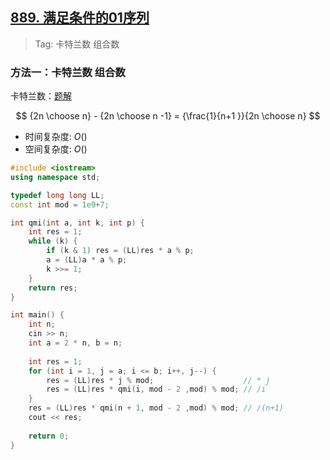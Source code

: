 ## [889. 满足条件的01序列](https://www.acwing.com/problem/content/891/)

> Tag: 卡特兰数 组合数

### 方法一：卡特兰数 组合数

卡特兰数：[题解](https://www.acwing.com/solution/content/8907/)

$$ {2n \choose n} - {2n \choose n -1} = {\frac{1}{n+1 }}{2n \choose n} $$

* 时间复杂度: ${O()}$
* 空间复杂度: ${O()}$
```c++
#include <iostream>
using namespace std;

typedef long long LL;
const int mod = 1e9+7;

int qmi(int a, int k, int p) {
    int res = 1;
    while (k) {
        if (k & 1) res = (LL)res * a % p;
        a = (LL)a * a % p;
        k >>= 1;
    }
    return res;
}

int main() {
    int n;
    cin >> n;
    int a = 2 * n, b = n;
    
    int res = 1;
    for (int i = 1, j = a; i <= b; i++, j--) {
        res = (LL)res * j % mod;                    // * j
        res = (LL)res * qmi(i, mod - 2 ,mod) % mod; // /i
    }
    res = (LL)res * qmi(n + 1, mod - 2 ,mod) % mod; // /(n+1)
    cout << res;
    
    return 0;
}
```